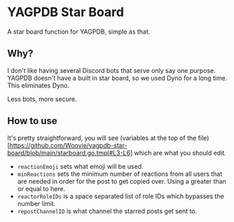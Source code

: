 # YAGPDB Star Board

A star board function for YAGPDB, simple as that.

## Why?

I don't like having several Discord bots that serve only say one purpose. YAGPDB doesn't have a built in star board, so we used Dyno for a long time. This eliminates Dyno.

Less bots, more secure.

## How to use

It's pretty straightforward, you will see (variables at the top of the file)[https://github.com/Woovie/yagpdb-star-board/blob/main/starboard.go.tmpl#L3-L6] which are what you should edit.

- `reactionEmoji` sets what emoji will be used.
- `minReactions` sets the minimum number of reactions from all users that are needed in order for the post to get copied over. Using a greater than or equal to here.
- `reactorRoleIDs` is a space separated list of role IDs which bypasses the number limit.
- `repostChannelID` is what channel the starred posts get sent to.
